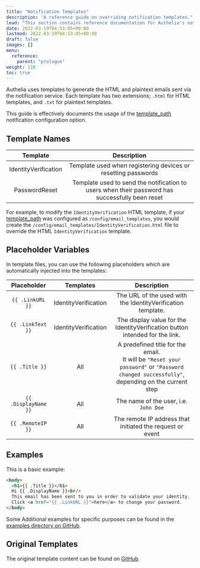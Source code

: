 ```yaml
---
title: "Notification Templates"
description: "A reference guide on overriding notification templates."
lead: "This section contains reference documentation for Authelia's notification templates."
date: 2022-03-19T04:53:05+00:00
lastmod: 2022-03-19T04:53:05+00:00
draft: false
images: []
menu:
  reference:
    parent: "prologue"
weight: 110
toc: true
---
```


Authelia uses templates to generate the HTML and plaintext emails sent via the notification service. Each template has
two extensions; `.html` for HTML templates, and `.txt` for plaintext templates.

This guide is effectively documents the usage of the
[template_path](../../configuration/notifications/introduction.md#template_path) notification configuration option.

## Template Names

|       Template       |                                           Description                                           |
|:--------------------:|:-----------------------------------------------------------------------------------------------:|
| IdentityVerification |                  Template used when registering devices or resetting passwords                  |
|    PasswordReset     | Template used to send the notification to users when their password has successfully been reset |

For example, to modify the `IdentityVerification` HTML template, if your
[template_path](../../configuration/notifications/introduction.md#template_path) was configured as
`/config/email_templates`, you would create the `/config/email_templates/IdentityVerification.html` file to override the
HTML `IdentityVerification` template.


## Placeholder Variables

In template files, you can use the following placeholders which are automatically injected into the templates:

|     Placeholder      |      Templates       |                                                                  Description                                                                  |
|:--------------------:|:--------------------:|:---------------------------------------------------------------------------------------------------------------------------------------------:|
|   `{{ .LinkURL }}`   | IdentityVerification |                                          The URL of the used with the IdentityVerification template.                                          |
|  `{{ .LinkText }}`   | IdentityVerification |                                 The display value for the IdentityVerification button intended for the link.                                  |
|    `{{ .Title }}`    |         All          | A predefined title for the email. <br> It will be `"Reset your password"` or `"Password changed successfully"`, depending on the current step |
| `{{ .DisplayName }}` |         All          |                                                     The name of the user, i.e. `John Doe`                                                     |
|  `{{ .RemoteIP }}`   |         All          |                                           The remote IP address that initiated the request or event                                           |

## Examples

This is a basic example:

```html
<body>
  <h1>{{ .Title }}</h1>
  Hi {{ .DisplayName }}<br/>
  This email has been sent to you in order to validate your identity.
  Click <a href="{{ .LinkURL }}">here</a> to change your password.
</body>
```

Some Additional examples for specific purposes can be found in the
[examples directory on GitHub](https://github.com/authelia/authelia/tree/master/examples/templates/notifications).

## Original Templates

The original template content can be found on
[GitHub](https://github.com/authelia/authelia/tree/master/internal/templates).
